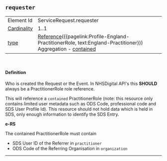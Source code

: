 ## `requester`

<table class="regular assets">
<tr>
<td>Element Id</td>
<td>ServiceRequest.requester</td>
</tr>
<tr>
<td> <a href='https://www.hl7.org/fhir/conformance-rules.html#cardinality' target="_blank">Cardinality</a></td>
<td> 1..1</td>
</tr>
<td> <a href='https://www.hl7.org/fhir/datatypes.html' target="_blank">type</a></td>
<td> <a href='https://www.hl7.org/fhir/datatypes.html#Extension' target="_blank">Reference</a>({{pagelink:Profile-England-PractitionerRole, text:England-Practitioner}})<br/> Aggregation - <a href="http://www.hl7.org/fhir/valueset-resource-aggregation-mode.html" target="_blank">contained</a>  </td>
</tr>
</table>
<br/>

#### Definition
Who is created the Request or the Event. In NHSDigital API's this **SHOULD** always be a PractitionerRole role reference.

This will reference a `contained` PractitionerRole (note: this resource only contains limited user metadata such as ODS Code, professional code and SDS User Profile Id). This resource should not hold data which is held in SDS, only enough information to identify the SDS Entry.

**e-RS**

The contained PractitionerRole must contain

- SDS User ID of the Referrer in `practitioner`
- ODS Code of the Referring Organisation in `organization`<br>
---
